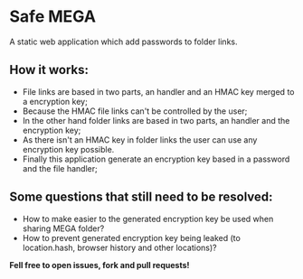 # Safe MEGA

A static web application which add passwords to folder links.

## How it works:

* File links are based in two parts, an handler and an HMAC key merged to a encryption key;
* Because the HMAC file links can't be controlled by the user;
* In the other hand folder links are based in two parts, an handler and the encryption key;
* As there isn't an HMAC key in folder links the user can use any encryption key possible.
* Finally this application generate an encryption key based in a password and the file handler;

## Some questions that still need to be resolved:

* How to make easier to the generated encryption key be used when sharing MEGA folder?
* How to prevent generated encryption key being leaked (to location.hash, browser history and other locations)?

**Fell free to open issues, fork and pull requests!**
